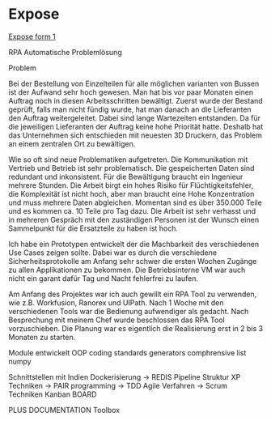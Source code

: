 # Expose

[Expose form 1](https://www.bachelorprint.de/expose-beispiel/)

RPA
Automatische Problemlösung

Problem

Bei der Bestellung von Einzelteilen für alle möglichen varianten von Bussen ist der Aufwand sehr hoch gewesen. Man hat bis vor paar Monaten einen Auftrag noch in diesen Arbeitsschritten bewältigt. Zuerst wurde der Bestand geprüft, falls man nicht fündig wurde, hat man danach an die Lieferanten den Auftrag weitergeleitet. Dabei sind lange Wartezeiten entstanden. Da für die jeweiligen Lieferanten der Auftrag keine hohe Priorität hatte.
Deshalb hat das Unternehmen sich entschieden mit neuesten 3D Druckern, das Problem an einem zentralen Ort zu bewältigen.

Wie so oft sind neue Problematiken aufgetreten.  Die Kommunikation mit Vertrieb und Betrieb ist sehr problematisch. Die gespeicherten Daten sind redundant und inkonsistent. Für die Bewältigung braucht ein Ingenieur mehrere Stunden. Die Arbeit birgt ein hohes Risiko für Flüchtigkeitsfehler, die Komplexität ist nicht hoch, aber man braucht eine Hohe Konzentration und muss mehrere Daten abgleichen. Momentan sind es über 350.000 Teile und es kommen ca. 10 Teile pro Tag dazu. Die Arbeit ist sehr verhasst und in mehreren Gespräch mit den zuständigen Personen ist der Wunsch einen Sammelpunkt für die Ersatzteile zu haben ist hoch. 

Ich habe ein Prototypen entwickelt der die Machbarkeit des verschiedenen Use Cases zeigen sollte.  Dabei war es durch die verschiedene Sicherheitsprotokolle am Anfang sehr schwer die ersten Wochen Zugänge zu allen Applikationen zu bekommen. Die Betriebsinterne VM war auch nicht ein garant dafür Tag und Nacht fehlerfrei zu laufen. 

Am Anfang des Projektes war ich auch gewillt ein RPA Tool zu verwenden, wie z.B. Workfusion, Ranorex und UIPath. Nach 1 Woche mit den verschiedenen Tools war die Bedienung aufwendiger als gedacht. Nach Besprechung mit meinem Chef wurde beschlossen das RPA Tool vorzuschieben. Die Planung war es eigentlich die Realisierung erst in 2 bis 3 Monaten zu starten.

Module entwickelt
OOP
coding standards
generators
comphrensive list
numpy

Schnittstellen mit Indien 
Dockerisierung
-> REDIS
Pipeline
Struktur
XP Techniken
-> PAIR programming
-> TDD
Agile Verfahren
-> Scrum Techniken
Kanban BOARD

PLUS DOCUMENTATION
Toolbox